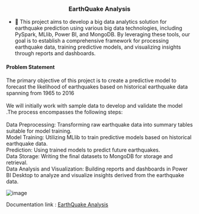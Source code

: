 <h3 align="center">EarthQuake Analysis</h3>

- 🔭 This project aims to develop a big data analytics solution for earthquake prediction using various big data technologies, including PySpark, MLlib, Power BI, and MongoDB. By leveraging these tools, our goal is to establish a comprehensive framework for processing earthquake data, training predictive models, and visualizing insights through reports and dashboards.

<h4 align="left"><strong>Problem Statement</strong></h4>

The primary objective of this project is to create a predictive model to forecast the likelihood of earthquakes based on historical earthquake data spanning from 1965 to 2016
<br> </br>
We will initially work with sample data to develop and validate the model .The process encompasses the following steps:
<br></br>
Data Preprocessing: Transforming raw earthquake data into summary tables suitable for model training.\
Model Training: Utilizing MLlib to train predictive models based on historical earthquake data.\
Prediction: Using trained models to predict future earthquakes.\
Data Storage: Writing the final datasets to MongoDB for storage and retrieval.\
Data Analysis and Visualization: Building reports and dashboards in Power BI Desktop to analyze and visualize insights derived from the earthquake data.

![image](https://github.com/javiizz/SparkProjects/assets/163339387/da3a8220-3b99-400b-baa6-53da1b60e226)

Documentation link : [EarthQuake Analysis](https://github.com/javiizz/SparkProjects-EarthQuake_Analysis/blob/main/Documents/EarthQuake%20Analysis.pdf)

